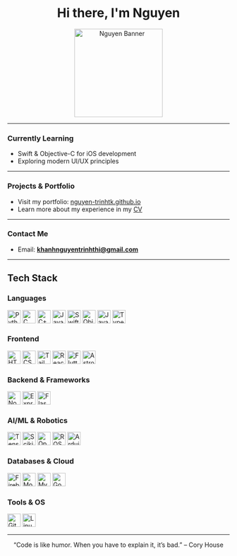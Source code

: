 <h1 align="center">Hi there, I'm Nguyen</h1>

<div align="center">
  <img src="https://github.com/user-attachments/assets/14de5a79-adce-4294-a9bb-193620768c8d" alt="Nguyen Banner" width="200" height="200" />
</div>

---

### Currently Learning

- Swift & Objective-C for iOS development  
- Exploring modern UI/UX principles

---

### Projects & Portfolio

- Visit my portfolio: [nguyen-trinhtk.github.io](https://nguyen-trinhtk.github.io/)
- Learn more about my experience in my [CV](https://nguyen-trinhtk.github.io/cv.html)

---

### Contact Me

- Email: **khanhnguyentrinhthi@gmail.com**

---

## Tech Stack

### Languages
<p>
  <img src="https://cdn.jsdelivr.net/gh/devicons/devicon/icons/python/python-original.svg" height="30" title="Python"/>
  <img src="https://cdn.jsdelivr.net/gh/devicons/devicon/icons/c/c-original.svg" height="30" title="C"/>
  <img src="https://cdn.jsdelivr.net/gh/devicons/devicon/icons/cplusplus/cplusplus-original.svg" height="30" title="C++"/>
  <img src="https://cdn.jsdelivr.net/gh/devicons/devicon/icons/java/java-original.svg" height="30" title="Java"/>
  <img src="https://cdn.jsdelivr.net/gh/devicons/devicon/icons/swift/swift-original.svg" height="30" title="Swift"/>
  <img src="https://cdn.jsdelivr.net/gh/devicons/devicon/icons/objectivec/objectivec-plain.svg" height="30" title="Objective-C"/>
  <img src="https://cdn.jsdelivr.net/gh/devicons/devicon/icons/javascript/javascript-original.svg" height="30" title="JavaScript"/>
  <img src="https://cdn.jsdelivr.net/gh/devicons/devicon/icons/typescript/typescript-original.svg" height="30" title="TypeScript"/>
</p>

### Frontend
<p>
  <img src="https://cdn.jsdelivr.net/gh/devicons/devicon/icons/html5/html5-original.svg" height="30" title="HTML5"/>
  <img src="https://cdn.jsdelivr.net/gh/devicons/devicon/icons/css3/css3-original.svg" height="30" title="CSS3"/>
  <img src="https://cdn.jsdelivr.net/gh/devicons/devicon/icons/tailwindcss/tailwindcss-original.svg" height="30" title="TailwindCSS"/>
  <img src="https://cdn.jsdelivr.net/gh/devicons/devicon/icons/react/react-original.svg" height="30" title="React"/>
  <img src="https://cdn.jsdelivr.net/gh/devicons/devicon/icons/flutter/flutter-original.svg" height="30" title="Flutter"/>
  <img src="https://cdn.jsdelivr.net/gh/devicons/devicon/icons/astro/astro-original.svg" height="30" title="Astro"/>
</p>

### Backend & Frameworks
<p>
  <img src="https://cdn.jsdelivr.net/gh/devicons/devicon/icons/nodejs/nodejs-original.svg" height="30" title="Node.js"/>
  <img src="https://cdn.jsdelivr.net/gh/devicons/devicon/icons/express/express-original.svg" height="30" title="Express.js"/>
  <img src="https://cdn.jsdelivr.net/gh/devicons/devicon/icons/flask/flask-original.svg" height="30" title="Flask"/>
</p>

### AI/ML & Robotics
<p>
  <img src="https://cdn.jsdelivr.net/gh/devicons/devicon/icons/tensorflow/tensorflow-original.svg" height="30" title="TensorFlow"/>
  <img src="https://cdn.jsdelivr.net/gh/devicons/devicon/icons/scikitlearn/scikitlearn-original.svg" height="30" title="Scikit-Learn"/>
  <img src="https://cdn.jsdelivr.net/gh/devicons/devicon/icons/opencv/opencv-original.svg" height="30" title="OpenCV"/>
  <img src="https://cdn.jsdelivr.net/gh/devicons/devicon/icons/ros/ros-original.svg" height="30" title="ROS"/>
  <img src="https://cdn.jsdelivr.net/gh/devicons/devicon/icons/arduino/arduino-original.svg" height="30" title="Arduino"/>
</p>

### Databases & Cloud
<p>
  <img src="https://cdn.jsdelivr.net/gh/devicons/devicon/icons/firebase/firebase-plain.svg" height="30" title="Firebase"/>
  <img src="https://cdn.jsdelivr.net/gh/devicons/devicon/icons/mongodb/mongodb-original.svg" height="30" title="MongoDB"/>
  <img src="https://cdn.jsdelivr.net/gh/devicons/devicon/icons/mysql/mysql-original.svg" height="30" title="MySQL"/>
  <img src="https://cdn.jsdelivr.net/gh/devicons/devicon/icons/googlecloud/googlecloud-original.svg" height="30" title="Google Cloud"/>
</p>

### Tools & OS
<p>
  <img src="https://cdn.jsdelivr.net/gh/devicons/devicon/icons/git/git-original.svg" height="30" title="Git"/>
  <img src="https://cdn.jsdelivr.net/gh/devicons/devicon/icons/linux/linux-original.svg" height="30" title="Linux"/>
</p>

---

<p align="center">
  “Code is like humor. When you have to explain it, it’s bad.” – Cory House
</p>
